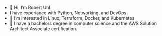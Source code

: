 - 👋 Hi, I’m Robert Uhl
- I have experiance with Python, Networking, and DevOps
- 👀 I’m interested in Linux, Terraform, Docker, and Kubernetes
- 🌱 I have a bachelors degree in computer science and the AWS Solution Architect Associate certification. 

<!---
sudorob0/sudorob0 is a ✨ special ✨ repository because its `README.md` (this file) appears on your GitHub profile.
You can click the Preview link to take a look at your changes.
--->
